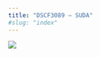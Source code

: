 ```yaml
---
title: "DSCF3089 – SUDA"
#slug: "index"
---
```


[![](/wp-content/2007/11/DSCF3089-300x225.jpg)](/wp-content/2007/11/DSCF3089.jpg)